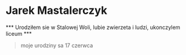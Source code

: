 # Jarek Mastalerczyk
*** Urodziłem sie w Stalowej Woli, lubie zwierzeta i ludzi, ukonczylem liceum ***
> moje urodziny sa 17 czerwca
 
